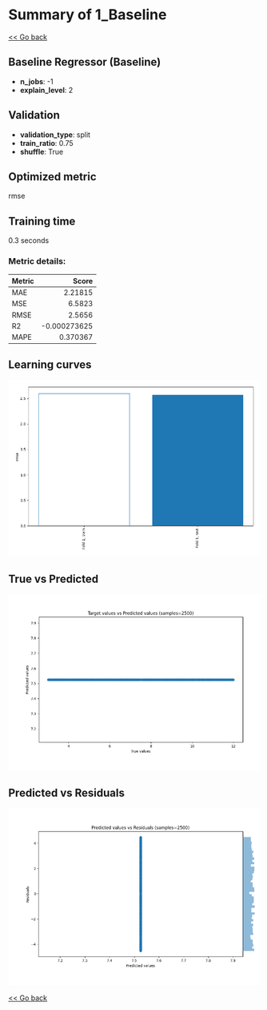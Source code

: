 # Summary of 1_Baseline

[<< Go back](../README.md)


## Baseline Regressor (Baseline)
- **n_jobs**: -1
- **explain_level**: 2

## Validation
 - **validation_type**: split
 - **train_ratio**: 0.75
 - **shuffle**: True

## Optimized metric
rmse

## Training time

0.3 seconds

### Metric details:
| Metric   |        Score |
|:---------|-------------:|
| MAE      |  2.21815     |
| MSE      |  6.5823      |
| RMSE     |  2.5656      |
| R2       | -0.000273625 |
| MAPE     |  0.370367    |



## Learning curves
![Learning curves](learning_curves.png)
## True vs Predicted

![True vs Predicted](true_vs_predicted.png)


## Predicted vs Residuals

![Predicted vs Residuals](predicted_vs_residuals.png)



[<< Go back](../README.md)
